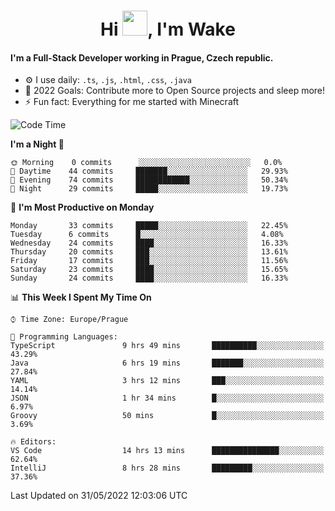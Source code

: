<h1 align="center">Hi <img src="https://raw.githubusercontent.com/MrWakeCZ/MrWakeCZ/master/Hi.gif" width="40px" />, I'm Wake</h1>

#### I'm a Full-Stack Developer working in Prague, Czech republic.
- ⚙️ I use daily: `.ts`, `.js`, `.html`, `.css`, `.java`
- 🥅 2022 Goals: Contribute more to Open Source projects and sleep more!
- ⚡ Fun fact: Everything for me started with Minecraft

<!--START_SECTION:waka-->
![Code Time](http://img.shields.io/badge/Code%20Time-2%2C445%20hrs%2015%20mins-blue)

**I'm a Night 🦉** 

```text
🌞 Morning    0 commits      ░░░░░░░░░░░░░░░░░░░░░░░░░   0.0% 
🌆 Daytime    44 commits     ███████░░░░░░░░░░░░░░░░░░   29.93% 
🌃 Evening    74 commits     ████████████░░░░░░░░░░░░░   50.34% 
🌙 Night      29 commits     █████░░░░░░░░░░░░░░░░░░░░   19.73%

```
📅 **I'm Most Productive on Monday** 

```text
Monday       33 commits     █████░░░░░░░░░░░░░░░░░░░░   22.45% 
Tuesday      6 commits      █░░░░░░░░░░░░░░░░░░░░░░░░   4.08% 
Wednesday    24 commits     ████░░░░░░░░░░░░░░░░░░░░░   16.33% 
Thursday     20 commits     ███░░░░░░░░░░░░░░░░░░░░░░   13.61% 
Friday       17 commits     ███░░░░░░░░░░░░░░░░░░░░░░   11.56% 
Saturday     23 commits     ████░░░░░░░░░░░░░░░░░░░░░   15.65% 
Sunday       24 commits     ████░░░░░░░░░░░░░░░░░░░░░   16.33%

```


📊 **This Week I Spent My Time On** 

```text
⌚︎ Time Zone: Europe/Prague

💬 Programming Languages: 
TypeScript               9 hrs 49 mins       ██████████░░░░░░░░░░░░░░░   43.29% 
Java                     6 hrs 19 mins       ███████░░░░░░░░░░░░░░░░░░   27.84% 
YAML                     3 hrs 12 mins       ███░░░░░░░░░░░░░░░░░░░░░░   14.14% 
JSON                     1 hr 34 mins        █░░░░░░░░░░░░░░░░░░░░░░░░   6.97% 
Groovy                   50 mins             █░░░░░░░░░░░░░░░░░░░░░░░░   3.69%

🔥 Editors: 
VS Code                  14 hrs 13 mins      ███████████████░░░░░░░░░░   62.64% 
IntelliJ                 8 hrs 28 mins       █████████░░░░░░░░░░░░░░░░   37.36%

```


 Last Updated on 31/05/2022 12:03:06 UTC
<!--END_SECTION:waka-->
